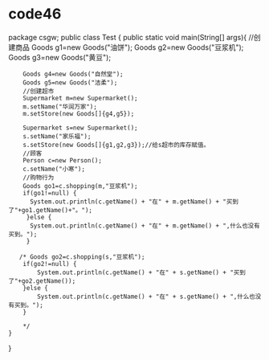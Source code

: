 # code46
package csgw; 
public class Test {
    public static void main(String[] args){
        //创建商品
        Goods g1=new Goods("油饼");
        Goods g2=new Goods("豆浆机");
        Goods g3=new Goods("黄豆");

        Goods g4=new Goods("自然堂");
        Goods g5=new Goods("洁柔");
        //创建超市
        Supermarket m=new Supermarket();
        m.setName("华润万家");
        m.setStore(new Goods[]{g4,g5});

        Supermarket s=new Supermarket();
        s.setName("家乐福");
        s.setStore(new Goods[]{g1,g2,g3});//给s超市的库存赋值。
        //顾客
        Person c=new Person();
        c.setName("小寒");
        //购物行为
        Goods go1=c.shopping(m,"豆浆机");
        if(go1!=null) {
          System.out.println(c.getName() + "在" + m.getName() + "买到了"+go1.getName()+"。");
         }else {
          System.out.println(c.getName() + "在" + m.getName() + ",什么也没有买到。");
         }

       /* Goods go2=c.shopping(s,"豆浆机");
        if(go2!=null) {
            System.out.println(c.getName() + "在" + s.getName() + "买到了"+go2.getName());
        }else {
            System.out.println(c.getName() + "在" + s.getName() + ",什么也没有买到。");
        }

        */
    }

}
